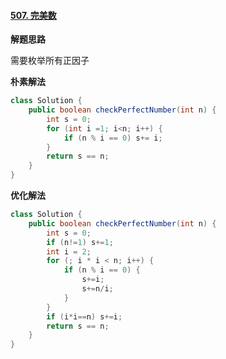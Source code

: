 

#### [507. 完美数](https://leetcode-cn.com/problems/perfect-number/)



**解题思路**



需要枚举所有正因子







**朴素解法**



```java
class Solution {
    public boolean checkPerfectNumber(int n) {
        int s = 0;
        for (int i =1; i<n; i++) {
            if (n % i == 0) s+= i;
        }
        return s == n;
    }
}
```





**优化解法**

```java
class Solution {
    public boolean checkPerfectNumber(int n) {
        int s = 0;
        if (n!=1) s+=1;
        int i = 2;
        for (; i * i < n; i++) {
            if (n % i == 0) {
                s+=i;
                s+=n/i;
            }
        }
        if (i*i==n) s+=i;
        return s == n;
    }
}
```

